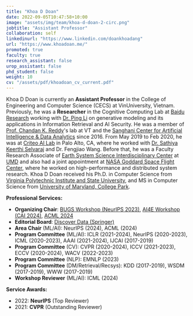 ```yaml
---
title: "Khoa D Doan"
date: 2022-09-05T10:47:58+10:00
image: "assets/img/team/khoa-d-doan-2-circ.png"
jobtitle: "Assistant Professor"
collaboration: self
linkedinurl: "https://www.linkedin.com/doankhoadang"
url: "https://www.khoadoan.me/"
promoted: true
faculty: true
research_assistant: false
urop_assistant: false
phd_student: false
weight: 10
cv: "/assets/pdf/khoadoan_cv_current.pdf"
---
```

Khoa D Doan is currently an **Assistant Professor** in the College of Engineering and Computer Science (CECS) at VinUniversity, Vietnam. Previously, he was a **Researcher** in the Cognitive Computing Lab at [Baidu Research](http://research.baidu.com/) working with [Dr. Ping Li](http://research.baidu.com/People/index-view?id=111) on generative modeling and its applications in Information Retrieval and AI Security. He was a member of [Prof. Chandan K. Reddy](https://people.cs.vt.edu/reddy)'s lab at VT and the [Sanghani Center for Artificial Intelligence & Data Analytics](https://sanghani.cs.vt.edu/) since 2016. From May 2019 to Feb 2020, he was at [Criteo AI Lab](https://ailab.criteo.com/) in Palo Alto, CA, where he worked with [Dr. Sathiya Keerthi Selvaraj](http://www.keerthis.com/) and Dr. Fengjiao Wang. Before that, he was a Faculty Research Associate of [Earth System Science Interdisciplinary Center](http://essic.umd.edu/) at [UMD](https://www.umd.edu/) and also had a joint appointment at [NASA Goddard Space Flight Center](https://www.nasa.gov/goddard), where he worked on high-performance and distributed system research. Khoa D Doan received his Ph.D. in Computer Science from [Virginia Polytechnic Institute and State University](cs.vt.edu), and MS in Computer Science from [University of Maryland, College Park](cs.umd.edu). 

**Professional Services:** 

* **Organizing Chair**: [BUGS Workshop (NeurIPS 2023)](https://neurips2023-bugs.github.io/), [AI4E Workshop (CAI 2024)](https://cai2024-ai4e.github.io/), [ACML 2024](https://acml-conf.org/2024/)
* **Editorial Board**: [Discover Data (Springer)](https://link.springer.com/journal/44248)
* **Area Chair** (ML/AI): NeurIPS (2024), ACML (2024)
* **Program Committee** (ML/AI): ICLR (2021-2024), NeurIPS (2020-2023), ICML (2020-2023), AAAI (2021-2024), IJCAI (2017-2019)
* **Program Committee** (CV): CVPR (2020-2024), ICCV (2021-2023), ECCV (2020-2024), WACV (2022-2023)
* **Program Committee** (NLP): EMNLP (2023)
* **Program Committee** (DM/Retrieval/Recsys): KDD (2017-2019), WSDM (2017-2019), WWW (2017-2019)
* **Workshop Reviewer** (ML/AI): ICML (2024)

**Service Awards:** 

* 2022: **NeurIPS** (Top Reviewer)
* 2021: **CVPR** (Outstanding Reviewer)